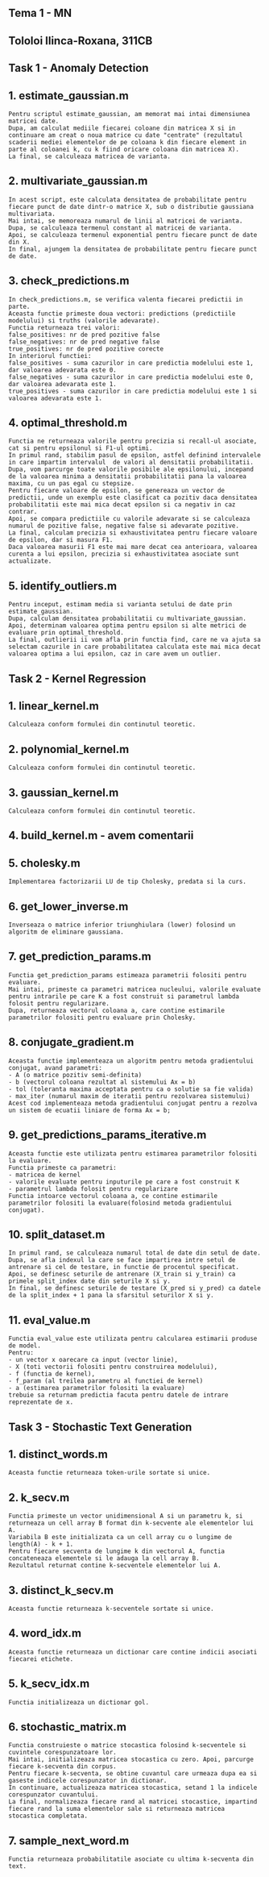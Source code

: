 ## Tema 1 - MN ##
## Tololoi Ilinca-Roxana, 311CB ##

## Task 1 - Anomaly Detection ##

## 1. estimate_gaussian.m ## 
    Pentru scriptul estimate_gaussian, am memorat mai intai dimensiunea matricei date. 
    Dupa, am calculat mediile fiecarei coloane din matricea X si in continuare am creat o noua matrice cu date "centrate" (rezultatul scaderii mediei elementelor de pe coloana k din fiecare element in parte al coloanei k, cu k fiind oricare coloana din matricea X).
    La final, se calculeaza matricea de varianta.

## 2. multivariate_gaussian.m ##
    In acest script, este calculata densitatea de probabilitate pentru fiecare punct de date dintr-o matrice X, sub o distributie gaussiana multivariata.
    Mai intai, se memoreaza numarul de linii al matricei de varianta. Dupa, se calculeaza termenul constant al matricei de varianta.
    Apoi, se calculeaza termenul exponential pentru fiecare punct de date din X.
    In final, ajungem la densitatea de probabilitate pentru fiecare punct de date.

## 3. check_predictions.m ##
    In check_predictions.m, se verifica valenta fiecarei predictii in parte.
    Aceasta functie primeste doua vectori: predictions (predictiile modelului) si truths (valorile adevarate).
    Functia returneaza trei valori:
    false_positives: nr de pred pozitive false
    false_negatives: nr de pred negative false
    true_positives: nr de pred pozitive corecte
    In interiorul functiei:
    false_positives - suma cazurilor in care predictia modelului este 1, dar valoarea adevarata este 0.
    false_negatives - suma cazurilor in care predictia modelului este 0, dar valoarea adevarata este 1.
    true_positives - suma cazurilor in care predictia modelului este 1 si valoarea adevarata este 1.

## 4. optimal_threshold.m ## 
    Functia ne returneaza valorile pentru precizia si recall-ul asociate, cat si pentru epsilonul si F1-ul optimi.
    In primul rand, stabilim pasul de epsilon, astfel definind intervalele in care impartim intervalul  de valori al densitatii probabilitatii.
    Dupa, vom parcurge toate valorile posibile ale epsilonului, incepand de la valoarea minima a densitatii probabilitatii pana la valoarea maxima, cu un pas egal cu stepsize.
    Pentru fiecare valoare de epsilon, se genereaza un vector de predictii, unde un exemplu este clasificat ca pozitiv daca densitatea probabilitatii este mai mica decat epsilon si ca negativ in caz contrar.
    Apoi, se compara predictiile cu valorile adevarate si se calculeaza numarul de pozitive false, negative false si adevarate pozitive.
    La final, calculam precizia si exhaustivitatea pentru fiecare valoare de epsilon, dar si masura F1.
    Daca valoarea masurii F1 este mai mare decat cea anterioara, valoarea curenta a lui epsilon, precizia si exhaustivitatea asociate sunt actualizate.

## 5. identify_outliers.m ## 
    Pentru inceput, estimam media si varianta setului de date prin estimate_gaussian.
    Dupa, calculam densitatea probabilitatii cu multivariate_gaussian.
    Apoi, determinam valoarea optima pentru epsilon si alte metrici de evaluare prin optimal_threshold.
    La final, outlierii ii vom afla prin functia find, care ne va ajuta sa selectam cazurile in care probabilitatea calculata este mai mica decat valoarea optima a lui epsilon, caz in care avem un outlier.


## Task 2 - Kernel Regression ##

## 1. linear_kernel.m ## 
    Calculeaza conform formulei din continutul teoretic.

## 2. polynomial_kernel.m ## 
    Calculeaza conform formulei din continutul teoretic.

## 3. gaussian_kernel.m ## 
    Calculeaza conform formulei din continutul teoretic.

## 4. build_kernel.m - avem comentarii ## 

## 5. cholesky.m ##
    Implementarea factorizarii LU de tip Cholesky, predata si la curs.

## 6. get_lower_inverse.m ##
    Inverseaza o matrice inferior triunghiulara (lower) folosind un algoritm de eliminare gaussiana.

## 7. get_prediction_params.m ##
    Functia get_prediction_params estimeaza parametrii folositi pentru evaluare. 
    Mai intai, primeste ca parametri matricea nucleului, valorile evaluate pentru intrarile pe care K a fost construit si parametrul lambda folosit pentru regularizare. 
    Dupa, returneaza vectorul coloana a, care contine estimarile parametrilor folositi pentru evaluare prin Cholesky.

## 8. conjugate_gradient.m ##
    Aceasta functie implementeaza un algoritm pentru metoda gradientului conjugat, avand parametri:
    - A (o matrice pozitiv semi-definita)
    - b (vectorul coloana rezultat al sistemului Ax = b)
    - tol (toleranta maxima acceptata pentru ca o solutie sa fie valida)
    - max_iter (numarul maxim de iteratii pentru rezolvarea sistemului)
    Acest cod implementeaza metoda gradientului conjugat pentru a rezolva un sistem de ecuatii liniare de forma Ax = b;

## 9. get_predictions_params_iterative.m ##
    Aceasta functie este utilizata pentru estimarea parametrilor folositi la evaluare.
    Functia primeste ca parametri:
    - matricea de kernel
    - valorile evaluate pentru inputurile pe care a fost construit K 
    - parametrul lambda folosit pentru regularizare
    Functia intoarce vectorul coloana a, ce contine estimarile parametrilor folositi la evaluare(folosind metoda gradientului conjugat).

## 10. split_dataset.m ##
    In primul rand, se calculeaza numarul total de date din setul de date.
    Dupa, se afla indexul la care se face impartirea intre setul de antrenare si cel de testare, in functie de procentul specificat.
    Apoi, se definesc seturile de antrenare (X_train si y_train) ca primele split_index date din seturile X si y.
    In final, se definesc seturile de testare (X_pred si y_pred) ca datele de la split_index + 1 pana la sfarsitul seturilor X si y.

## 11. eval_value.m ## 
    Functia eval_value este utilizata pentru calcularea estimarii produse de model.
    Pentru:
    - un vector x oarecare ca input (vector linie), 
    - X (toti vectorii folositi pentru construirea modelului), 
    - f (functia de kernel), 
    - f_param (al treilea parametru al functiei de kernel)
    - a (estimarea parametrilor folositi la evaluare) 
    trebuie sa returnam predictia facuta pentru datele de intrare reprezentate de x.



## Task 3 - Stochastic Text Generation ##

## 1. distinct_words.m ##
    Aceasta functie returneaza token-urile sortate si unice.

## 2. k_secv.m ##
    Functia primeste un vector unidimensional A si un parametru k, si returneaza un cell array B format din k-secvente ale elementelor lui A.
    Variabila B este initializata ca un cell array cu o lungime de length(A) - k + 1.
    Pentru fiecare secventa de lungime k din vectorul A, functia concateneaza elementele si le adauga la cell array B.
    Rezultatul returnat contine k-secventele elementelor lui A.

## 3. distinct_k_secv.m ##
    Aceasta functie returneaza k-secventele sortate si unice.

## 4. word_idx.m ##
    Aceasta functie returneaza un dictionar care contine indicii asociati fiecarei etichete.

## 5. k_secv_idx.m ## 
    Functia initializeaza un dictionar gol.

## 6. stochastic_matrix.m ##
    Functia construieste o matrice stocastica folosind k-secventele si cuvintele corespunzatoare lor.
    Mai intai, initializeaza matricea stocastica cu zero. Apoi, parcurge fiecare k-secventa din corpus.
    Pentru fiecare k-secventa, se obtine cuvantul care urmeaza dupa ea si gaseste indicele corespunzator in dictionar.
    In continuare, actualizeaza matricea stocastica, setand 1 la indicele corespunzator cuvantului.
    La final, normalizeaza fiecare rand al matricei stocastice, impartind fiecare rand la suma elementelor sale si returneaza matricea stocastica completata.

## 7. sample_next_word.m ##
    Functia returneaza probabilitatile asociate cu ultima k-secventa din text.

